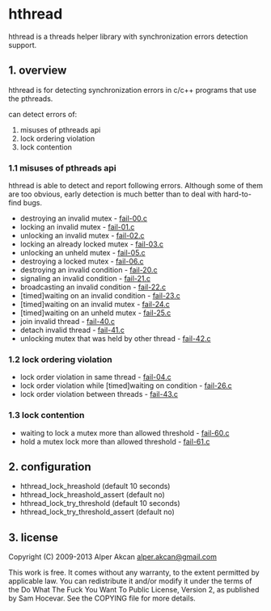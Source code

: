 # hthread #

  hthread is a threads helper library with synchronization errors detection support.

## 1. overview ##

  hthread is for detecting synchronization errors in c/c++ programs that use the pthreads.

  can detect errors of:
  
  1. misuses of pthreads api
  2. lock ordering violation
  3. lock contention

### 1.1 misuses of pthreads api ###

  hthread is able to detect and report following errors. Although some of them are too obvious, early detection is much better
  than to deal with hard-to-find bugs.
  
  - destroying an invalid mutex - <a href="https://github.com/anhanguera/libhthread/blob/master/test/fail-00.c">fail-00.c</a>
  - locking an invalid mutex - <a href="https://github.com/anhanguera/libhthread/blob/master/test/fail-01.c">fail-01.c</a>
  - unlocking an invalid mutex - <a href="https://github.com/anhanguera/libhthread/blob/master/test/fail-02.c">fail-02.c</a>
  - locking an already locked mutex - <a href="https://github.com/anhanguera/libhthread/blob/master/test/fail-03.c">fail-03.c</a>
  - unlocking an unheld mutex - <a href="https://github.com/anhanguera/libhthread/blob/master/test/fail-05.c">fail-05.c</a>
  - destroying a locked mutex - <a href="https://github.com/anhanguera/libhthread/blob/master/test/fail-06.c">fail-06.c</a>
  - destroying an invalid condition - <a href="https://github.com/anhanguera/libhthread/blob/master/test/fail-20.c">fail-20.c</a>
  - signaling an invalid condition - <a href="https://github.com/anhanguera/libhthread/blob/master/test/fail-21.c">fail-21.c</a>
  - broadcasting an invalid condition - <a href="https://github.com/anhanguera/libhthread/blob/master/test/fail-22.c">fail-22.c</a>
  - [timed]waiting on an invalid condition - <a href="https://github.com/anhanguera/libhthread/blob/master/test/fail-23.c">fail-23.c</a>
  - [timed]waiting on an invalid mutex - <a href="https://github.com/anhanguera/libhthread/blob/master/test/fail-24.c">fail-24.c</a>
  - [timed]waiting on an unheld mutex - <a href="https://github.com/anhanguera/libhthread/blob/master/test/fail-25.c">fail-25.c</a>
  - join invalid thread - <a href="https://github.com/anhanguera/libhthread/blob/master/test/fail-40.c">fail-40.c</a>
  - detach invalid thread - <a href="https://github.com/anhanguera/libhthread/blob/master/test/fail-41.c">fail-41.c</a>
  - unlocking mutex that was held by other thread - <a href="https://github.com/anhanguera/libhthread/blob/master/test/fail-42.c">fail-42.c</a>

### 1.2 lock ordering violation ###

  - lock order violation in same thread - <a href="https://github.com/anhanguera/libhthread/blob/master/test/fail-04.c">fail-04.c</a>
  - lock order violation while [timed]waiting on condition - <a href="https://github.com/anhanguera/libhthread/blob/master/test/fail-26.c">fail-26.c</a>
  - lock order violation between threads - <a href="https://github.com/anhanguera/libhthread/blob/master/test/fail-43.c">fail-43.c</a>

### 1.3 lock contention ###

  - waiting to lock a mutex more than allowed threshold - <a href="https://github.com/anhanguera/libhthread/blob/master/test/fail-60.c">fail-60.c</a>
  - hold a mutex lock more than allowed threshold - <a href="https://github.com/anhanguera/libhthread/blob/master/test/fail-61.c">fail-61.c</a>

## 2. configuration ##

  - hthread_lock_hreashold (default 10 seconds)
  - hthread_lock_hreashold_assert (default no)
  - hthread_lock_try_threshold (default 10 seconds)
  - hthread_lock_try_threshold_assert (default no)

## 3. license ##

  Copyright (C) 2009-2013 Alper Akcan <alper.akcan@gmail.com>

  This work is free. It comes without any warranty, to the extent permitted
  by applicable law. You can redistribute it and/or modify it under the terms
  of the Do What The Fuck You Want To Public License, Version 2, as published
  by Sam Hocevar. See the COPYING file for more details.
